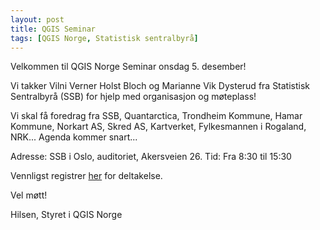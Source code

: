 ```yaml
---
layout: post
title: QGIS Seminar
tags: [QGIS Norge, Statistisk sentralbyrå]
---
```


Velkommen til QGIS Norge Seminar onsdag 5. desember!
 
Vi takker Vilni Verner Holst Bloch og Marianne Vik Dysterud fra Statistisk Sentralbyrå (SSB) for hjelp med organisasjon og møteplass!

Vi skal få foredrag fra SSB, Quantarctica, Trondheim Kommune, Hamar Kommune, Norkart AS, Skred AS, Kartverket, Fylkesmannen i Rogaland, NRK...
Agenda kommer snart...
 
Adresse: SSB i Oslo, auditoriet, Akersveien 26. 
Tid: Fra 8:30 til 15:30


Vennligst registrer [her](https://docs.google.com/forms/d/1WetpzzqOQRUJUxBr5kp0nkyg1LZWLhA133bLRSPItfA/edit) for deltakelse.

Vel møtt!

Hilsen,
Styret i QGIS Norge
